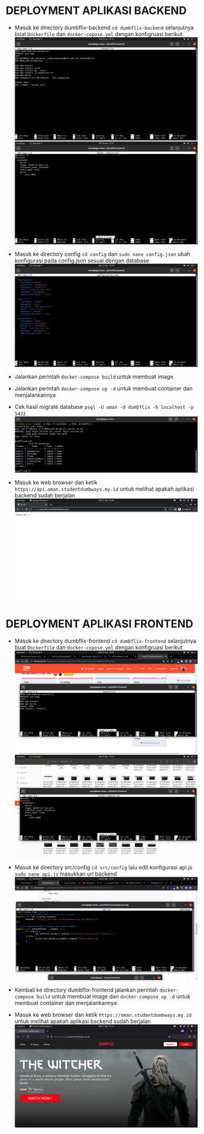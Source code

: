 # DEPLOYMENT APLIKASI BACKEND
- Masuk ke directory dumbflix-backend ```cd dumbflix-backend``` selanjutnya buat ```Dockerfile``` dan ```docker-copose.yml``` dengan konfigruasi berikut <br>
![image repository](assets/deploy4.png)
![image repository](assets/deploy5.png)

- Masuk ke directory config ```cd config``` dan ```sudo nano config.json``` ubah konfigurasi pada config.json sesuai dengan database <br>
![image repository](assets/deploy7.png)

- Jalankan perintah ```docker-compose build``` untuk membuat image
- Jalankan perintah ```docker-compose up -d``` untuk membuat container dan menjalankannya
- Cek hasil migrate database ```psql -U oman -d dumbflix -h localhost -p 5432``` <br>
![image repository](assets/deploy3.png)

- Masuk ke web browser dan ketik ```https://api.oman.studentdumbways.my.id``` untuk melihat apakah aplikasi backend sudah berjalan <br>
![image repository](assets/deploy1.png)

# DEPLOYMENT APLIKASI FRONTEND
- Masuk ke directory dumbflix-frontend ```cd dumbflix-frontend``` selanjutnya buat ```Dockerfile``` dan ```docker-copose.yml``` dengan konfigruasi berikut <br>
![image repository](assets/deploy8.png)
![image repository](assets/deploy9.png)

- Masuk ke directory src/config ```cd src/config``` lalu edit konfigurasi api.js ```sudo nano api.js``` masukkan url backend<br>
![image repository](assets/deploy6.png)

- Kembali ke directory dumbflix-frontend jalankan perintah ```docker-compose build``` untuk membuat image dan ```docker-compose up -d``` untuk membuat container dan menjalankannya

- Masuk ke web browser dan ketik ```https://oman.studentdumbways.my.id``` untuk melihat apakah aplikasi backend sudah berjalan <br>
![image repository](assets/deploy2.png)